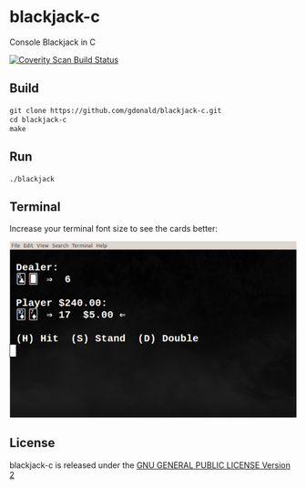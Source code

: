 # blackjack-c
Console Blackjack in C

<a href="https://scan.coverity.com/projects/gdonald-blackjack-c" target="_blank"><img alt="Coverity Scan Build Status" src="https://scan.coverity.com/projects/15044/badge.svg"/></a>

## Build
    git clone https://github.com/gdonald/blackjack-c.git
    cd blackjack-c
    make

## Run
    ./blackjack

## Terminal

Increase your terminal font size to see the cards better:

![Blackjack](https://raw.githubusercontent.com/gdonald/blackjack-c/master/bj.png)

## License

blackjack-c is released under the [GNU GENERAL PUBLIC LICENSE Version 2](https://opensource.org/licenses/GPL-2.0)
